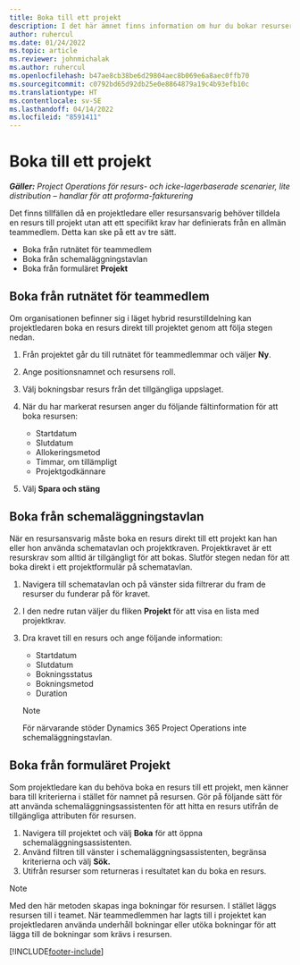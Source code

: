```yaml
---
title: Boka till ett projekt
description: I det här ämnet finns information om hur du bokar resurser för ett projekt.
author: ruhercul
ms.date: 01/24/2022
ms.topic: article
ms.reviewer: johnmichalak
ms.author: ruhercul
ms.openlocfilehash: b47ae8cb38be6d29804aec8b069e6a8aec0ffb70
ms.sourcegitcommit: c0792bd65d92db25e0e8864879a19c4b93efb10c
ms.translationtype: HT
ms.contentlocale: sv-SE
ms.lasthandoff: 04/14/2022
ms.locfileid: "8591411"
---
```

# <a name="book-to-a-project"></a>Boka till ett projekt

_**Gäller:** Project Operations för resurs- och icke-lagerbaserade scenarier, lite distribution – handlar för att proforma-fakturering_

Det finns tillfällen då en projektledare eller resursansvarig behöver tilldela en resurs till projekt utan att ett specifikt krav har definierats från en allmän teammedlem. Detta kan ske på ett av tre sätt.

- Boka från rutnätet för teammedlem
- Boka från schemaläggningstavlan
- Boka från formuläret **Projekt**

## <a name="book-from-the-team-member-grid"></a>Boka från rutnätet för teammedlem

Om organisationen befinner sig i läget hybrid resurstilldelning kan projektledaren boka en resurs direkt till projektet genom att följa stegen nedan.

1. Från projektet går du till rutnätet för teammedlemmar och väljer **Ny**.
2. Ange positionsnamnet och resursens roll.
3. Välj bokningsbar resurs från det tillgängliga uppslaget.
4. När du har markerat resursen anger du följande fältinformation för att boka resursen:

    - Startdatum
    - Slutdatum
    - Allokeringsmetod
    - Timmar, om tillämpligt
    - Projektgodkännare

6. Välj **Spara och stäng**

## <a name="book-from-the-schedule-board"></a>Boka från schemaläggningstavlan

När en resursansvarig måste boka en resurs direkt till ett projekt kan han eller hon använda schematavlan och projektkraven. Projektkravet är ett resurskrav som alltid är tillgängligt för att bokas. Slutför stegen nedan för att boka direkt i ett projektformulär på schematavlan.

1. Navigera till schematavlan och på vänster sida filtrerar du fram de resurser du funderar på för kravet.
2. I den nedre rutan väljer du fliken **Projekt** för att visa en lista med projektkrav.
3. Dra kravet till en resurs och ange följande information:

    - Startdatum
    - Slutdatum
    - Bokningsstatus
    - Bokningsmetod
    - Duration
   
   > [!NOTE]
   > För närvarande stöder Dynamics 365 Project Operations inte schemaläggningstavlan.   

## <a name="book-from-the-project-form"></a>Boka från formuläret Projekt

Som projektledare kan du behöva boka en resurs till ett projekt, men känner bara till kriterierna i stället för namnet på resursen. Gör på följande sätt för att använda schemaläggningsassistenten för att hitta en resurs utifrån de tillgängliga attributen för resursen. 

1. Navigera till projektet och välj **Boka** för att öppna schemaläggningsassistenten.
2. Använd filtren till vänster i schemaläggningsassistenten, begränsa kriterierna och välj **Sök.**
3. Utifrån resurser som returneras i resultatet kan du boka en resurs.

> [!NOTE]
> Med den här metoden skapas inga bokningar för resursen. I stället läggs resursen till i teamet. När teammedlemmen har lagts till i projektet kan projektledaren använda underhåll bokningar eller utöka bokningar för att lägga till de bokningar som krävs i resursen.


[!INCLUDE[footer-include](../includes/footer-banner.md)]
